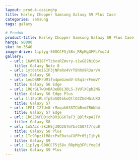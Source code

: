 ```yaml
---
layout: produk-casinghp
title: Harley Chopper Samsung Galaxy S9 Plus Case
categories: samsung
tags: galaxy

# Produk
product-title: Harley Chopper Samsung Galaxy S9 Plus Case
harga: 90000
sku: hn-3540
image-drive: 1iplyg-S0OCCF5j58v_RRpMg3FPLYmqCd
gallery:
  - url: 1KAWCNI8FYTzbvsRZmvry-z1wG82hiOpv
    title: Galaxy Note 8
  - url: 1yt6steiSIF3jNPaRo4VrT8hhX9RJarV4
    title: Galaxy S6
  - url: 1euDBRMrUM1fo4pmGzmdV-U5q1rrFmmVY
    title: Galaxy S6 Edge
  - url: 1RQrGLTwOvDA3eDBi3OLS-3VUlXCpb2NG
    title: Galaxy S6 Edge Plus
  - url: 1l1Ep1RL4fpSoSQ5bkoQtlG2ZUdHhiUXU
    title: Galaxy S7
  - url: 1FEI-IZfUv0-rMaqak63STCbBvm7RWNh4
    title: Galaxy S7 Edge
  - url: 1h6Z3KPDOjchDRiGGKTeF3_QDlfxpAJTV
    title: Galaxy S8
  - url: 1o5Acc-zkzHSj30O2GTmYbsCG07t7rqu8
    title: Galaxy S8 Plus
  - url: 1Tc9RpzilM8zcPxF0utaCXPPr65jIjhyk
    title: Galaxy S9
  - url: 1iplyg-S0OCCF5j58v_RRpMg3FPLYmqCd
    title: Galaxy S9 Plus
---
```

